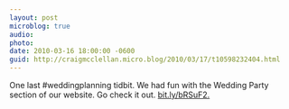```yaml
---
layout: post
microblog: true
audio: 
photo: 
date: 2010-03-16 18:00:00 -0600
guid: http://craigmcclellan.micro.blog/2010/03/17/t10598232404.html
---
```

One last #weddingplanning tidbit. We had fun with the Wedding Party section of our website.  Go check it out. [bit.ly/bRSuF2.](http://bit.ly/bRSuF2.)
